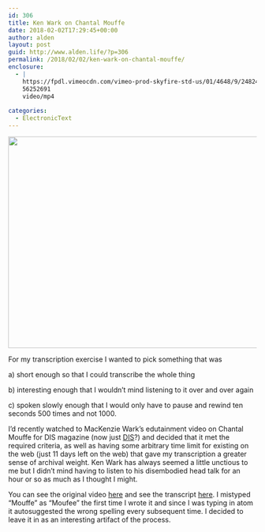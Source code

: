 ```yaml
---
id: 306
title: Ken Wark on Chantal Mouffe
date: 2018-02-02T17:29:45+00:00
author: alden
layout: post
guid: http://www.alden.life/?p=306
permalink: /2018/02/02/ken-wark-on-chantal-mouffe/
enclosure:
  - |
    https://fpdl.vimeocdn.com/vimeo-prod-skyfire-std-us/01/4648/9/248242106/898824744.mp4?token=1517606685-0x012eeffb845c6546839b82b0dc161d84cfdb7a8d
    56252691
    video/mp4
    
categories:
  - ElectronicText
---
```

<img class="alignnone wp-image-308 size-large" src="http://www.alden.life/wp-content/uploads/2018/02/Screenshot-2018-02-02-15.23.56-1024x594.png" alt="" width="739" height="429" srcset="http://www.alden.life/wp-content/uploads/2018/02/Screenshot-2018-02-02-15.23.56-1024x594.png 1024w, http://www.alden.life/wp-content/uploads/2018/02/Screenshot-2018-02-02-15.23.56-300x174.png 300w, http://www.alden.life/wp-content/uploads/2018/02/Screenshot-2018-02-02-15.23.56-768x445.png 768w, http://www.alden.life/wp-content/uploads/2018/02/Screenshot-2018-02-02-15.23.56.png 1440w" sizes="(max-width: 739px) 100vw, 739px" />

For my transcription exercise I wanted to pick something that was

a) short enough so that I could transcribe the whole thing

b) interesting enough that I wouldn&#8217;t mind listening to it over and over again

c) spoken slowly enough that I would only have to pause and rewind ten seconds 500 times and not 1000.

I&#8217;d recently watched to MacKenzie Wark&#8217;s edutainment video on Chantal Mouffe for DIS magazine (now just [DIS](http://dis.art)?) and decided that it met the required criteria, as well as having some arbitrary time limit for existing on the web (just 11 days left on the web) that gave my transcription a greater sense of archival weight. Ken Wark has always seemed a little unctious to me but I didn&#8217;t mind having to listen to his disembodied head talk for an hour or so as much as I thought I might.

You can see the original video [here](https://fpdl.vimeocdn.com/vimeo-prod-skyfire-std-us/01/4648/9/248242106/898824744.mp4?token=1517606685-0x012eeffb845c6546839b82b0dc161d84cfdb7a8d) and see the transcript [here](https://github.com/miamiww/ElectronicText/blob/master/1Week/kenwarkforDIS.txt). I mistyped &#8220;Mouffe&#8221; as &#8220;Moufee&#8221; the first time I wrote it and since I was typing in atom it autosuggested the wrong spelling every subsequent time. I decided to leave it in as an interesting artifact of the process.
